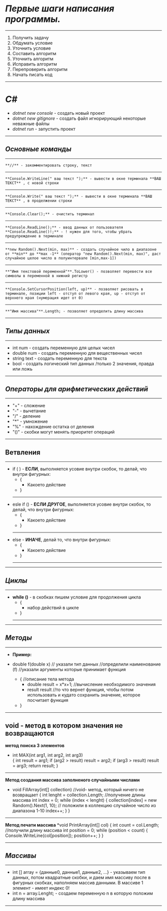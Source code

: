 # ***Первые шаги написания программы.***
---
1. Получить задачу
2. Обдумать условие
3. Уточнить условие
4. Составить алгоритм
5. Уточнить алгоритм
6. Исправить алгоритм
7. Перепроверить алгоритм
8. Начать писать код

---
# ***C#***
* *dotnet new console* - создать новый проект
* *dotnet new gitignore* - создать файл игнорирующий некоторые неважные файлы 
* *dotnet run* - запустить проект

---
## ***Основные команды***
---
    **//** - закомментировать строку, текст
---
    **Console.WriteLine(" ваш текст ");** - вывести в окне терминала **ВАШ ТЕКСТ** , с новой строки
---
    **Console.Write(" ваш текст ");** - вывести в окне терминала **ВАШ ТЕКСТ** , в проделжении строки
---
    **Console.Clear();** - очистить терминал
---
    **Console.ReadLine();** - ввод данных от пользователя
    **Console.ReadLine()!;** - ! нужен для того, чтобы убрать предупреждение в терминале
---
    **new Random().Next(min, max)** - создать случайное чило в диапазоне от **min** до **max -1** (оператор "new Random().Next(min, max)", даст случайное целое число в полуинтервале [min,max-1])
---
    **"Имя текстовой переменной"**.ToLower() - позволяет перевести все символы в переменной в нижний регистр
---
    **Console.SetCursorPosition(left, up)** - позволяет рисовать в терминале, позиции left - отступ от левого края, up - отступ от верхнего края (нумерация идет от 0)
---
    **"Имя массива"**.Length; - позволяет определить длину массива



---
## ***Типы данных***
---
* int num - создать переменную для целых чисел
* double num - создать переменную для вещественных чисел
* string text - создать переменную для текста
* bool - создать логический тип данных /только 2 значения, правда или ложь

---
## ***Операторы для арифметических действий***
---
* "+" - сложение
* "-" - вычетание
* "/" - деление
* "*" - умножение
* "%" - нахождение остатка от деления
* "()" - скобки могут менять приоритет операций

---
## **Ветвления**
---
* if ( ) - **ЕСЛИ**, выполняется усовие внутри скобок, то делай, что внутри фигурных:
    * {
        * Какоето действие 
    * }
    ---
* esle if () - **ЕСЛИ ДРУГОЕ**, выполняется усовие внутри скобок, то делай, что внутри фигурных:
    * {
        * Какоето действие 
    * }
    ---
* else - **ИНАЧЕ**, делай то, что внутри фигурных:
    * {
        * Какоето действие 
    * }
    ---

---
## ***Циклы***
---
* **while ()** - в скобках пишем условие для продолжения цикла
    * {
        * набор действий в цикле
    * }
    ---

---
## ***Методы***
---
* **Пример:** 

* double f(double x)        // указали тип данных //определили наименование (f) //указали аргументы которые принимает функция
    * {     //описание тела метода
        * double result = x*x+1;    //вычисление необходимого значения
        * result result             //то что вернет функция, чтобы потом использовать и кудато сохранить значение, которое посчитает функция
    * }
---
**void** - метод в котором значения не возвращаются
---
**метод поиска 3 элементов**

* int MAX(int arg1, int arg2, int arg3)     
{
    int result = arg1;
    if (arg2 > result) result = arg2;
    if (arg3 > result) result = arg3;
    return result;
}
---
**Метод создания массива заполненого случайными числами**
* void FillArray(int[] collection) //void- метод, который ничего не возвращает
{
    int lenght = collection.Length; //получение длины массива
    int index = 0;
    while (index < lenght)
    {
        collection[index] = new Random().Next(1, 10); // положили в коллекцию случайное число из диапазона 1-10
        index++;
    }
}
---
**Метод печати массива**
*void PrintArray(int[] col)
{
    int count = col.Length; //получили длину массива
    int position = 0;
    while (position < count)
    {
        Console.WriteLine(col[position]);
        position++;
    }
}

---
## ***Массивы***
---
* int [] array = {данные0, данные1, данные2, ...} - указываем тип данных, потом квадратные скобки, и даем имя массиву после в фигурных скобках, наполняем массив данными.
В массиве 1 элемент - имеет индекс 0!
* int n = array.Lenght; - создаем переменную n в которую положим длину массива

---
